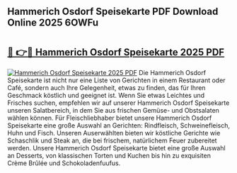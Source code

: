 ## Hammerich Osdorf Speisekarte PDF Download Online 2025 6OWFu

# <h2><a href="http://gcdqp4g.nevu.top/?p=Hammerich+Osdorf+Speisekarte">🔗 👉🔴 Hammerich Osdorf Speisekarte 2025 PDF</a></h2>

[![Hammerich Osdorf Speisekarte 2025 PDF](https://i.imgur.com/dBaPXMq.png)](http://gcdqp4g.nevu.top/?p=Hammerich+Osdorf+Speisekarte)
Die Hammerich Osdorf Speisekarte ist nicht nur eine Liste von Gerichten in einem Restaurant oder Café, sondern auch Ihre Gelegenheit, etwas zu finden, das für Ihren Geschmack köstlich und geeignet ist. Wenn Sie etwas Leichtes und Frisches suchen, empfehlen wir auf unserer Hammerich Osdorf Speisekarte unseren Salatbereich, in dem Sie aus frischen Gemüse- und Obstsalaten wählen können. Für Fleischliebhaber bietet unsere Hammerich Osdorf Speisekarte eine große Auswahl an Gerichten: Rindfleisch, Schweinefleisch, Huhn und Fisch. Unseren Auserwählten bieten wir köstliche Gerichte wie Schaschlik und Steak an, die bei frischem, natürlichem Feuer zubereitet werden. Unsere Hammerich Osdorf Speisekarte bietet eine große Auswahl an Desserts, von klassischen Torten und Kuchen bis hin zu exquisiten Crème Brûlée und Schokoladenfuufus.
